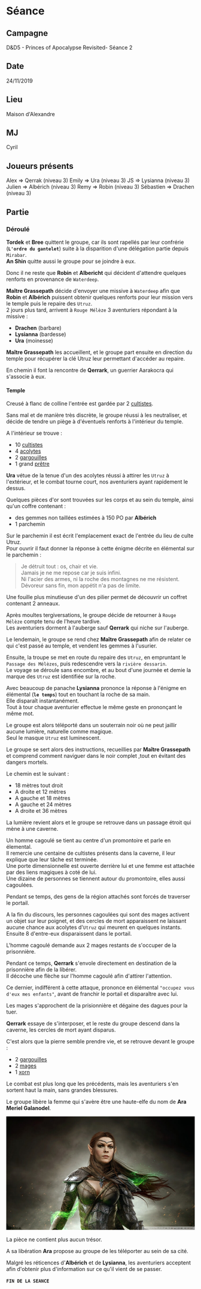 # Séance

## Campagne

D&D5 - Princes of Apocalypse Revisited- Séance 2

## Date

24/11/2019

## Lieu

Maison d'Alexandre

## MJ

Cyril

## Joueurs présents

Alex => Qerrak (niveau 3)
Emily => Ura (niveau 3)
JS => Lysianna (niveau 3)
Julien => Albérich (niveau 3)
Remy => Robin (niveau 3)
Sébastien => Drachen (niveau 3)

## Partie

### Déroulé

**Tordek** et **Bree** quittent le groupe, car ils sont rapellés par leur confrérie (**`L'ordre du gantelet`**) suite à la disparition d'une délégation partie depuis `Mirabar`.  
**An Shin** quitte aussi le groupe pour se joindre à eux.

Donc il ne reste que **Robin** et **Albericht** qui décident d'attendre quelques renforts en provenance de `Waterdeep`.

**Maître Grassepath** décide d'envoyer une missive à `Waterdeep` afin que **Robin** et **Albérich** puissent obtenir quelques renforts pour leur mission vers le temple puis le repaire des `Utruz`.  
2 jours plus tard, arrivent à `Rouge Mélèze` 3 aventuriers répondant à la missive :
 - **Drachen** (barbare)
 - **Lysianna** (bardesse)
 - **Ura** (moinesse)

**Maître Grassepath** les accueillent, et le groupe part ensuite en direction du temple pour récupérer la clé Utruz leur permettant d'accéder au repaire.

En chemin il font la rencontre de **Qerrark**, un guerrier Aarakocra qui s'associe à eux.

#### Temple

Creusé à flanc de colline l'entrée est gardée par 2 [cultistes](https://www.aidedd.org/dnd/monstres.php?vf=cultiste).


Sans mal et de manière très discrète, le groupe réussi à les neutraliser, et décide de tendre un piège à d'éventuels renforts à l'intérieur du temple.

A l'intérieur se trouve :
- 10 [cultistes](https://www.aidedd.org/dnd/monstres.php?vf=cultiste)
- 4 [acolytes](https://www.aidedd.org/dnd/monstres.php?vf=acolyte)
- 2 [gargouilles](https://www.aidedd.org/dnd/monstres.php?vf=gargouille)
- 1 grand [prêtre](https://www.aidedd.org/dnd/monstres.php?vf=pretre)

**Ura** vétue de la tenue d'un des acolytes réussi à attirer les `Utruz` à l'extérieur, et le combat tourne court, nos aventuriers ayant rapidement le dessus.

Quelques pièces d'or sont trouvées sur les corps et au sein du temple, ainsi qu'un coffre contenant :
- des gemmes non taillées estimées à 150 PO par **Albérich**
- 1 parchemin

Sur le parchemin il est écrit l'emplacement exact de l'entrée du lieu de culte Utruz.  
Pour ouvrir il faut donner la réponse à cette énigme décrite en élémental sur le parchemin :

> Je détruit tout : os, chair et vie.  
> Jamais je ne me repose car je suis infini.  
> Ni l'acier des armes, ni la roche des montagnes ne me résistent.  
> Dévoreur sans fin, mon appétit n'a pas de limite.

Une fouille plus minutieuse d'un des pilier permet de découvrir un coffret contenant 2 anneaux.

Après moultes tergiversations, le groupe décide de retourner à `Rouge Mélèze` compte tenu de l'heure tardive.  
Les aventuriers dorment à l'auberge sauf **Qerrark** qui niche sur l'auberge.

Le lendemain, le groupe se rend chez **Maître Grassepath** afin de relater ce qui c'est passé au temple, et vendent les gemmes à l'usurier.

Ensuite, la troupe se met en route du repaire des `Utruz`, en empruntant le `Passage des Mélèzes`, puis redescendre vers la `rivière dessarin`.  
Le voyage se déroule sans encombre, et au bout d'une journée et demie la marque des `Utruz` est identifiée sur la roche.

Avec beaucoup de panache **Lysianna** prononce la réponse à l'énigme en élémental (**`le temps`**) tout en touchant la roche de sa main.  
Elle disparaît instantanément.  
Tout à tour chaque aventurier effectue le même geste en prononçant le même mot.

Le groupe est alors téléporté dans un souterrain noir où ne peut jaillir aucune lumière, naturelle comme magique.  
Seul le masque `Utruz` est luminescent.

Le groupe se sert alors des instructions, recueillies par **Maître Grassepath** et comprend comment naviguer dans le noir complet ,tout en évitant des dangers mortels.

Le chemin est le suivant :
- 18 mètres tout droit
- A droite et 12 mètres
- A gauche et 18 mètres
- A gauche et 24 mètres
- A droite et 36 mètres

La lumière revient alors et le groupe se retrouve dans un passage étroit qui mène à une caverne.

Un homme cagoulé se tient au centre d'un promontoire et parle en élemental.  
Il remercie une centaine de cultistes présents dans la caverne, il leur explique que leur tâche est terminée.  
Une porte dimensionnelle est ouverte derrière lui et une femme est attachée par des liens magiques à coté de lui.  
Une dizaine de personnes se tiennent autour du promontoire, elles aussi cagoulées.

Pendant se temps, des gens de la région attachés sont forcés de traverser le portail.

A la fin du discours, les personnes cagoulées qui sont des mages activent un objet sur leur poignet, et des cercles de mort apparaissent ne laissant aucune chance aux acolytes d'`Utruz` qui meurent en quelques instants.  
Ensuite 8 d'entre-eux disparaissent dans le portail.

L'homme cagoulé demande aux 2 mages restants de s'occuper de la prisonnière.

Pendant ce temps, **Qerrark** s'envole directement en destination de la prisonnière afin de la libérer.  
Il décoche une flèche sur l'homme cagoulé afin d'attirer l'attention.

Ce dernier, indifférent à cette attaque, prononce en élémental `"occupez vous d'eux mes enfants"`, avant de franchir le portail et disparaître avec lui.

Les mages s'approchent de la prisionnière et dégaine des dagues pour la tuer.

**Qerrark** essaye de s'interposer, et le reste du groupe descend dans la caverne, les cercles de mort ayant disparus.

C'est alors que la pierre semble prendre vie, et se retrouve devant le groupe :
- 2 [gargouilles](https://www.aidedd.org/dnd/monstres.php?vf=gargouille)
- 2 [mages](https://www.aidedd.org/dnd/monstres.php?vf=lanceur-de-sorts-mage-niv-3)
- 1 [xorn](https://www.aidedd.org/dnd/monstres.php?vf=xorn)

Le combat est plus long que les précédents, mais les aventuriers s'en sortent haut la main, sans grandes blessures.

Le groupe libère la femme qui s'avère être une haute-elfe du nom de **Ara Meriel Galanodel**.

![Ara](./assets/images/persos/ara_meriel_galanodel.jpg)

La pièce ne contient plus aucun trésor.

A sa libération **Ara** propose au groupe de les téléporter au sein de sa cité.

Malgré les réticences d'**Albérich** et de **Lysianna**, les aventuriers acceptent afin d'obtenir plus d'information sur ce qu'il vient de se passer.

**`FIN DE LA SEANCE`**
